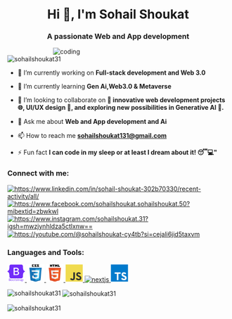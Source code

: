 <h1 align="center">Hi 👋, I'm Sohail Shoukat</h1>
<h3 align="center">A passionate Web and App development</h3>
<img align="right" alt="coding" width="400" src="https://user-images.githubusercontent.com/74038190/212749447-bfb7e725-6987-49d9-ae85-2015e3e7cc41.gif">

<p align="left"> <img src="https://komarev.com/ghpvc/?username=sohailshoukat31&label=Profile%20views&color=0e75b6&style=flat" alt="sohailshoukat31" /> </p>

- 🔭 I’m currently working on **Full-stack development and Web 3.0**

- 🌱 I’m currently learning **Gen Ai,Web3.0 & Metaverse**

- 👯 I’m looking to collaborate on **🤝 innovative web development projects 🌐, UI/UX design 🎨, and exploring new possibilities in Generative AI 🤖.**

- 💬 Ask me about **Web and App development and Ai**

- 📫 How to reach me **sohailshoukat131@gmail.com**

- ⚡ Fun fact **I can code in my sleep or at least I dream about it! 😴💻"**

<h3 align="left">Connect with me:</h3>
<p align="left">
<a href="https://linkedin.com/in/https://www.linkedin.com/in/sohail-shoukat-302b70330/recent-activity/all/" target="blank"><img align="center" src="https://raw.githubusercontent.com/rahuldkjain/github-profile-readme-generator/master/src/images/icons/Social/linked-in-alt.svg" alt="https://www.linkedin.com/in/sohail-shoukat-302b70330/recent-activity/all/" height="30" width="40" /></a>
<a href="https://fb.com/https://www.facebook.com/sohailshoukat.sohailshoukat.50?mibextid=zbwkwl" target="blank"><img align="center" src="https://raw.githubusercontent.com/rahuldkjain/github-profile-readme-generator/master/src/images/icons/Social/facebook.svg" alt="https://www.facebook.com/sohailshoukat.sohailshoukat.50?mibextid=zbwkwl" height="30" width="40" /></a>
<a href="https://instagram.com/https://www.instagram.com/sohailshoukat.31?igsh=mwzjynhldza5ctlxnw==" target="blank"><img align="center" src="https://raw.githubusercontent.com/rahuldkjain/github-profile-readme-generator/master/src/images/icons/Social/instagram.svg" alt="https://www.instagram.com/sohailshoukat.31?igsh=mwzjynhldza5ctlxnw==" height="30" width="40" /></a>
<a href="https://www.youtube.com/c/https://youtube.com/@sohailshoukat-cy4tb?si=cejali6jid5taxvm" target="blank"><img align="center" src="https://raw.githubusercontent.com/rahuldkjain/github-profile-readme-generator/master/src/images/icons/Social/youtube.svg" alt="https://youtube.com/@sohailshoukat-cy4tb?si=cejali6jid5taxvm" height="30" width="40" /></a>
</p>

<h3 align="left">Languages and Tools:</h3>
<p align="left"> <a href="https://getbootstrap.com" target="_blank" rel="noreferrer"> <img src="https://raw.githubusercontent.com/devicons/devicon/master/icons/bootstrap/bootstrap-plain-wordmark.svg" alt="bootstrap" width="40" height="40"/> </a> <a href="https://www.w3schools.com/css/" target="_blank" rel="noreferrer"> <img src="https://raw.githubusercontent.com/devicons/devicon/master/icons/css3/css3-original-wordmark.svg" alt="css3" width="40" height="40"/> </a> <a href="https://www.w3.org/html/" target="_blank" rel="noreferrer"> <img src="https://raw.githubusercontent.com/devicons/devicon/master/icons/html5/html5-original-wordmark.svg" alt="html5" width="40" height="40"/> </a> <a href="https://developer.mozilla.org/en-US/docs/Web/JavaScript" target="_blank" rel="noreferrer"> <img src="https://raw.githubusercontent.com/devicons/devicon/master/icons/javascript/javascript-original.svg" alt="javascript" width="40" height="40"/> </a> <a href="https://nextjs.org/" target="_blank" rel="noreferrer"> <img src="https://cdn.worldvectorlogo.com/logos/nextjs-2.svg" alt="nextjs" width="40" height="40"/> </a> <a href="https://www.typescriptlang.org/" target="_blank" rel="noreferrer"> <img src="https://raw.githubusercontent.com/devicons/devicon/master/icons/typescript/typescript-original.svg" alt="typescript" width="40" height="40"/> </a> </p>

<p><img align="left" src="https://github-readme-stats.vercel.app/api/top-langs?username=sohailshoukat31&show_icons=true&locale=en&layout=compact" alt="sohailshoukat31" /></p>

<p>&nbsp;<img align="center" src="https://github-readme-stats.vercel.app/api?username=sohailshoukat31&show_icons=true&locale=en" alt="sohailshoukat31" /></p>

<p><img align="center" src="https://github-readme-streak-stats.herokuapp.com/?user=sohailshoukat31&" alt="sohailshoukat31" /></p>

